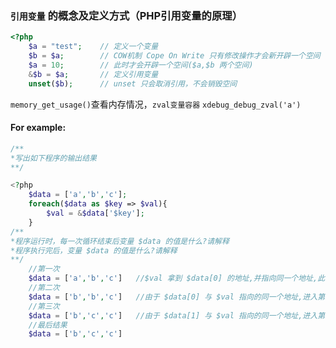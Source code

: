 ### `引用变量` 的概念及定义方式（PHP引用变量的原理）

```php
<?php
    $a = "test";	// 定义一个变量
	$b = $a;		// COW机制 Cope On Write 只有修改操作才会新开辟一个空间
	$a = 10;		// 此时才会开辟一个空间($a,$b 两个空间)
    &$b = $a;		// 定义引用变量
	unset($b);		// unset 只会取消引用，不会销毁空间
```

`memory_get_usage()`查看内存情况，`zval变量容器` `xdebug_debug_zval('a')` 

#### For example:

```php
/**
*写出如下程序的输出结果
**/

<?php
    $data = ['a','b','c'];
	foreach($data as $key => $val){
        $val = &$data['$key'];
    }
/**
*程序运行时，每一次循环结束后变量 $data 的值是什么?请解释
*程序执行完后，变量 $data 的值是什么?请解释
**/
	//第一次
	$data = ['a','b','c']	//$val 拿到 $data[0] 的地址,并指向同一个地址,此时 $val = a; $data[0] = a;
    //第二次
	$data = ['b','b','c']	//由于 $data[0] 与 $val 指向的同一个地址,进入第二次循环时 $val为b 导致 $data[0]=b,进入循环体$val 再次指向$data[1] 的地址,此时 $val = b; $data[1] = b;
    //第三次
	$data = ['b','c','c']	//由于 $data[1] 与 $val 指向的同一个地址,进入第三次循环时 $val为c 导致 $data[1]=c,进入循环体$val 再次指向$data[2] 的地址,此时 $val = c; $data[2] = c;
	//最后结果
	$data = ['b','c','c']
```
